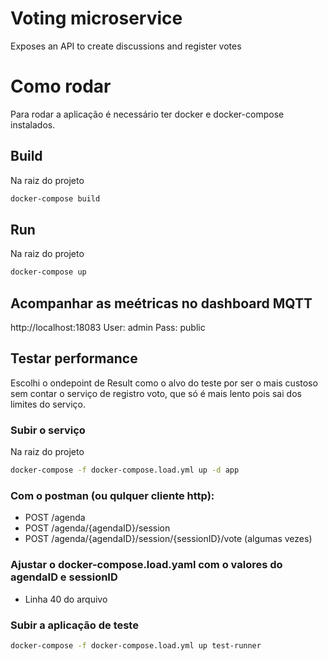 # Voting microservice

Exposes an API to create discussions and register votes


# Como rodar

Para rodar a aplicação é necessário ter docker e docker-compose instalados.

## Build
Na raiz do projeto
```bash
docker-compose build
```

## Run
Na raiz do projeto
```bash
docker-compose up
```

## Acompanhar as meétricas no dashboard MQTT
http://localhost:18083
User: admin
Pass: public

## Testar performance
Escolhi o ondepoint de Result como o alvo do teste por ser o mais custoso sem contar o serviço de registro voto, que só é mais lento pois sai dos limites do serviço.

### Subir o serviço
Na raiz do projeto
```bash
docker-compose -f docker-compose.load.yml up -d app
```
### Com o postman (ou qulquer cliente http):
* POST /agenda
* POST /agenda/{agendaID}/session
* POST /agenda/{agendaID}/session/{sessionID}/vote (algumas vezes)

### Ajustar o docker-compose.load.yaml com o valores do agendaID e sessionID
* Linha 40 do arquivo

### Subir a aplicação de teste
```bash
docker-compose -f docker-compose.load.yml up test-runner
```